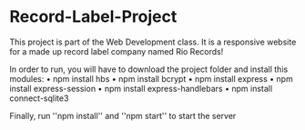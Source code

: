 # Record-Label-Project

This project is part of the Web Development class. It is a responsive website for a made up record label company named Rio Records!


In order to run, you will have to download the project folder and install this modules:
•	npm install hbs
•	npm install bcrypt
•	npm install express
•	npm install express-session
•	npm install express-handlebars
•	npm install connect-sqlite3

Finally, run ''npm install'' and ''npm start''  to start the server
